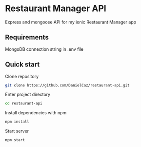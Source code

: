 # Restaurant Manager API

Express and mongoose API for my ionic Restaurant Manager app

## Requirements

MongoDB connection string in .env file

## Quick start

Clone repository

```bash
git clone https://github.com/DanielCaz/restaurant-api.git
```

Enter project directory

```bash
cd restaurant-api
```

Install dependencies with npm

```bash
npm install
```

Start server

```bash
npm start
```
